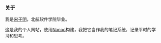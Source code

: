 ### 关于

我是[宋子明](mailto:s.ziming@hotmail.com)，北航软件学院毕业<!-- ，目前供职于集创北方 -->。

这是我的个人网站，使用[Nanoc](https://nanoc.ws/)构建，我把它当作我的笔记系统，记录平时的学习和思考。
